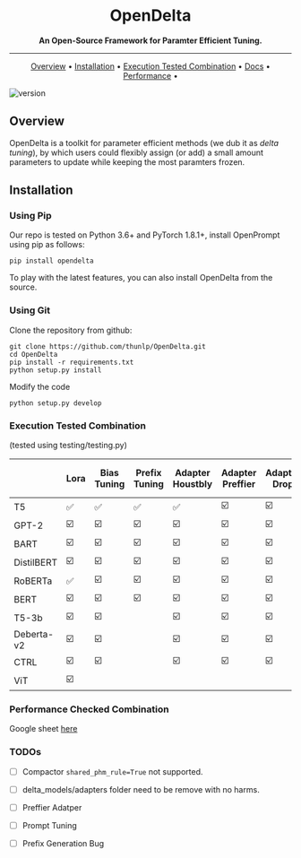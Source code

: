 <div align="center">

# OpenDelta

**An Open-Source Framework for Paramter Efficient Tuning.**

------

<p align="center">
  <a href="#Overview">Overview</a> •
  <a href="#installation">Installation</a> •
  <a href="#Execution-Tested-Combination">Execution Tested Combination</a> •
  <a href="https://opendelta.readthedocs.io/">Docs</a> • 
  <a href="https://docs.google.com/spreadsheets/d/1BIVa8ocAPga-u7rBOXLYaTfaJSjI1dWfwohmLjmFDrY/edit?usp=sharing">Performance</a> •


</p>

</div>

![version](https://img.shields.io/badge/version-v0.1.0-blue)

## Overview

OpenDelta is a toolkit for parameter efficient methods (we dub it as *delta tuning*), by which users could flexibly assign (or add) a small amount parameters to update while keeping the most paramters frozen. 

## Installation

### Using Pip

Our repo is tested on Python 3.6+ and PyTorch 1.8.1+, install OpenPrompt using pip as follows:

```shell
pip install opendelta
```

To play with the latest features, you can also install OpenDelta from the source.

### Using Git

Clone the repository from github: 

```shell
git clone https://github.com/thunlp/OpenDelta.git
cd OpenDelta
pip install -r requirements.txt
python setup.py install
```

Modify the code

```
python setup.py develop
```



### Execution Tested Combination

(tested using testing/testing.py)

|            | Lora                    | Bias<br>Tuning          | Prefix<br> Tuning       | Adapter<br>Houstbly     | Adapter<br>Preffier     | Adapter<br>Drop         | Adapater<br> Low-Rank   | Compactor               | Prompt <br> Tuning | Diff<br>Pruning |
| ---------- | ----------------------- | ----------------------- | ----------------------- | ----------------------- | ----------------------- | ----------------------- | ----------------------- | ----------------------- | ------------------ | --------------- |
| T5         | ✅                       | ✅                       | ✅                       | :white_check_mark:      | :ballot_box_with_check: | :ballot_box_with_check: | :white_check_mark:      | :white_check_mark:      |                    |                 |
| GPT-2      | :ballot_box_with_check: | ☑️                      | :ballot_box_with_check: | :ballot_box_with_check: | :ballot_box_with_check: | :ballot_box_with_check: | :ballot_box_with_check: | :ballot_box_with_check: |                    |                 |
| BART       | :ballot_box_with_check: | :ballot_box_with_check: | :ballot_box_with_check: | :ballot_box_with_check: | :ballot_box_with_check: | :ballot_box_with_check: | :ballot_box_with_check: | :ballot_box_with_check: |                    |                 |
| DistilBERT | :ballot_box_with_check: | :ballot_box_with_check: | :ballot_box_with_check: | :ballot_box_with_check: | :ballot_box_with_check: | :ballot_box_with_check: | :ballot_box_with_check: | :ballot_box_with_check: |                    |                 |
| RoBERTa    | :white_check_mark:      | :ballot_box_with_check: | :ballot_box_with_check: | :ballot_box_with_check: | :ballot_box_with_check: | :ballot_box_with_check: | :ballot_box_with_check: | :ballot_box_with_check: |                    |                 |
| BERT       | :ballot_box_with_check: | :ballot_box_with_check: | :ballot_box_with_check: | :ballot_box_with_check: | :ballot_box_with_check: | :ballot_box_with_check: | :ballot_box_with_check: | :ballot_box_with_check: |                    |                 |
| T5-3b      | :ballot_box_with_check: | :ballot_box_with_check: |                         | :ballot_box_with_check: | :ballot_box_with_check: | :ballot_box_with_check: | :ballot_box_with_check: | :ballot_box_with_check: |                    |                 |
| Deberta-v2 | :ballot_box_with_check: | :ballot_box_with_check: |                         | :ballot_box_with_check: | :ballot_box_with_check: | :ballot_box_with_check: | :ballot_box_with_check: | :ballot_box_with_check: |                    |                 |
| CTRL       | :ballot_box_with_check: | :ballot_box_with_check: |                         | :ballot_box_with_check: | :ballot_box_with_check: | :ballot_box_with_check: | :ballot_box_with_check: | :ballot_box_with_check: |                    |                 |
| ViT        | :ballot_box_with_check: |                         |                         |                         |                         |                         |                         |                         |                    |                 |


### Performance Checked Combination

Google sheet [here](https://docs.google.com/spreadsheets/d/1BIVa8ocAPga-u7rBOXLYaTfaJSjI1dWfwohmLjmFDrY/edit?usp=sharing)


### TODOs

- [ ] Compactor `shared_phm_rule=True` not supported.
- [ ] delta_models/adapters folder need to be remove with no harms.
- [ ] Preffier Adatper
- [ ] Prompt Tuning
- [ ] Prefix Generation Bug

